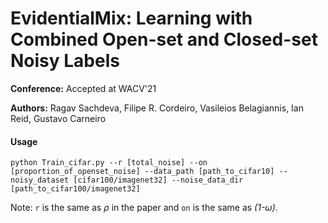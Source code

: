 # EvidentialMix: Learning with Combined Open-set and Closed-set Noisy Labels

**Conference:** Accepted at WACV'21

**Authors:** Ragav Sachdeva, Filipe R. Cordeiro, Vasileios Belagiannis, Ian Reid, Gustavo Carneiro

#### Usage

```
python Train_cifar.py --r [total_noise] --on [proportion_of_openset_noise] --data_path [path_to_cifar10] --noisy_dataset [cifar100/imagenet32] --noise_data_dir [path_to_cifar100/imagenet32]
```

Note: ```r``` is the same as _ρ_ in the paper and ```on``` is the same as _(1-ω)_.
